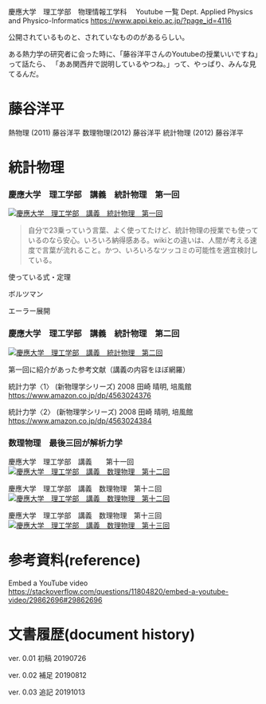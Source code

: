 慶應大学　理工学部　物理情報工学科　 Youtube 一覧
Dept. Applied Physics and Physico-Informatics
https://www.appi.keio.ac.jp/?page_id=4116

公開されているものと、されていなもののがあるらしい。

ある熱力学の研究者に会った時に、「藤谷洋平さんのYoutubeの授業いいですね」って話たら、
「ああ関西弁で説明しているやつね。」って、やっぱり、みんな見てるんだ。

# 藤谷洋平
熱物理 (2011) 藤谷洋平
数理物理(2012) 藤谷洋平 
統計物理 (2012) 藤谷洋平 

# 統計物理

### 慶應大学　理工学部　講義　統計物理　第一回

[![慶應大学　理工学部　講義　統計物理　第一回](http://img.youtube.com/vi/zhHoeqVD8ak/0.jpg)](https://www.youtube.com/watch?v=zhHoeqVD8ak)

>自分で23乗っていう言葉、よく使ってたけど、統計物理の授業でも使っているのなら安心。いろいろ納得感ある。wikiとの違いは、人間が考える速度で言葉が流れること。かつ、いろいろなツッコミの可能性を適宜検討している。

使っている式・定理

ボルツマン

エーラー展開

### 慶應大学　理工学部　講義　統計物理　第二回

[![慶應大学　理工学部　講義　統計物理　第二回](http://img.youtube.com/vi/e01_Ms_Yalw/0.jpg)](https://www.youtube.com/watch?v=e01_Ms_Yalw)

第一回に紹介があった参考文献（講義の内容をほぼ網羅）

統計力学〈1〉 (新物理学シリーズ) 2008 田崎 晴明, 培風館
https://www.amazon.co.jp/dp/4563024376

統計力学〈2〉 (新物理学シリーズ) 2008 田崎 晴明, 培風館
https://www.amazon.co.jp/dp/4563024384

### 数理物理　最後三回が解析力学

慶應大学　理工学部　講義　　第十一回
[![慶應大学　理工学部　講義　数理物理　第十二回](http://img.youtube.com/vi/oAfACccCUSs/0.jpg)](https://www.youtube.com/watch?v=oAfACccCUSs)

慶應大学　理工学部　講義　数理物理　第十ニ回
[![慶應大学　理工学部　講義　数理物理　第十二回](http://img.youtube.com/vi/qasPCIkZ76g/0.jpg)](https://www.youtube.com/watch?v=qasPCIkZ76g)


慶應大学　理工学部　講義　数理物理　第十三回
[![慶應大学　理工学部　講義　数理物理　第十三回](http://img.youtube.com/vi/kRaVMUdRvDA/0.jpg)](https://www.youtube.com/watch?v=kRaVMUdRvDA)

# 参考資料(reference)

Embed a YouTube video
https://stackoverflow.com/questions/11804820/embed-a-youtube-video/29862696#29862696


# 文書履歴(document history)

ver. 0.01 初稿 20190726

ver. 0.02 補足 20190812

ver. 0.03 追記 20191013
